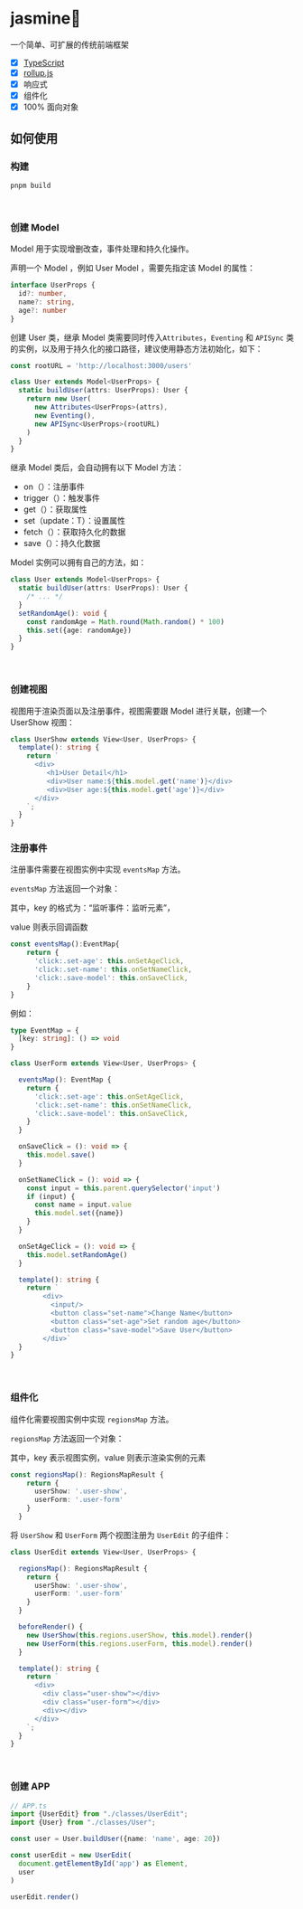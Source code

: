 # jasmine:white_flower:

一个简单、可扩展的传统前端框架

- [x] [TypeScript](https://www.typescriptlang.org/)
- [x] [rollup.js](https://rollupjs.org/guide/en/)
- [x] 响应式
- [x] 组件化
- [x] 100% 面向对象

## 如何使用

### 构建

```
pnpm build
```

&nbsp;

### 创建 Model

Model 用于实现增删改查，事件处理和持久化操作。

声明一个 Model ，例如 User Model ，需要先指定该 Model 的属性：

```typescript
interface UserProps {
  id?: number,
  name?: string,
  age?: number
}
```

创建 User 类，继承 Model 类需要同时传入`Attributes`，`Eventing` 和 `APISync` 类的实例，以及用于持久化的接口路径，建议使用静态方法初始化，如下：

```typescript
const rootURL = 'http://localhost:3000/users'

class User extends Model<UserProps> {
  static buildUser(attrs: UserProps): User {
    return new User(
      new Attributes<UserProps>(attrs),
      new Eventing(),
      new APISync<UserProps>(rootURL)
    )
  }
}
```

继承 Model 类后，会自动拥有以下 Model 方法：

* on（）：注册事件
* trigger（）：触发事件
* get（）：获取属性
* set（update：T）：设置属性
* fetch（）：获取持久化的数据
* save（）：持久化数据

Model 实例可以拥有自己的方法，如：

```typescript
class User extends Model<UserProps> {
  static buildUser(attrs: UserProps): User {
    /* ... */
  }
  setRandomAge(): void {
    const randomAge = Math.round(Math.random() * 100)
    this.set({age: randomAge})
  }
}
```

&nbsp;

### 创建视图

视图用于渲染页面以及注册事件，视图需要跟 Model 进行关联，创建一个 UserShow 视图：

```typescript
class UserShow extends View<User, UserProps> {
  template(): string {
    return `
      <div>
         <h1>User Detail</h1>
         <div>User name:${this.model.get('name')}</div>
         <div>User age:${this.model.get('age')}</div>
      </div>
    `;
  }
}
```



### 注册事件

注册事件需要在视图实例中实现 `eventsMap` 方法。

`eventsMap` 方法返回一个对象：

其中，key 的格式为：“监听事件：监听元素”，

value 则表示回调函数

```typescript
const eventsMap():EventMap{
    return {
      'click:.set-age': this.onSetAgeClick,
      'click:.set-name': this.onSetNameClick,
      'click:.save-model': this.onSaveClick,
    }
}
```

例如：

```typescript
type EventMap = {
  [key: string]: () => void
}

class UserForm extends View<User, UserProps> {

  eventsMap(): EventMap {
    return {
      'click:.set-age': this.onSetAgeClick,
      'click:.set-name': this.onSetNameClick,
      'click:.save-model': this.onSaveClick,
    }
  }

  onSaveClick = (): void => {
    this.model.save()
  }

  onSetNameClick = (): void => {
    const input = this.parent.querySelector('input')
    if (input) {
      const name = input.value
      this.model.set({name})
    }
  }

  onSetAgeClick = (): void => {
    this.model.setRandomAge()
  }

  template(): string {
    return `
        <div>
          <input/>
          <button class="set-name">Change Name</button>
          <button class="set-age">Set random age</button>
          <button class="save-model">Save User</button>
        </div>`
  }
}
```

&nbsp;

### 组件化

组件化需要视图实例中实现 `regionsMap` 方法。

`regionsMap` 方法返回一个对象：

其中，key 表示视图实例，value 则表示渲染实例的元素

```typescript
const regionsMap(): RegionsMapResult {
    return {
      userShow: '.user-show',
      userForm: '.user-form'
    }
  }
```

将 `UserShow` 和 `UserForm` 两个视图注册为 `UserEdit` 的子组件：

```typescript
class UserEdit extends View<User, UserProps> {

  regionsMap(): RegionsMapResult {
    return {
      userShow: '.user-show',
      userForm: '.user-form'
    }
  }

  beforeRender() {
    new UserShow(this.regions.userShow, this.model).render()
    new UserForm(this.regions.userForm, this.model).render()
  }

  template(): string {
    return `
      <div>
        <div class="user-show"></div>
        <div class="user-form"></div>
        <div></div>
      </div> 
    `;
  }
}
```

&nbsp;

### 创建 APP

```typescript
// APP.ts
import {UserEdit} from "./classes/UserEdit";
import {User} from "./classes/User";

const user = User.buildUser({name: 'name', age: 20})

const userEdit = new UserEdit(
  document.getElementById('app') as Element,
  user
)

userEdit.render()
```







